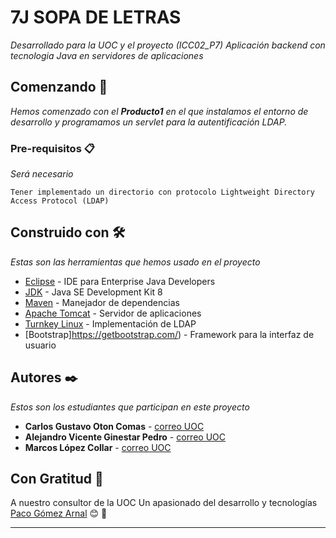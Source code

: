 # 7J SOPA DE LETRAS

_Desarrollado para la UOC y el proyecto (ICC02_P7) Aplicación backend con tecnologia Java en servidores de aplicaciones_

## Comenzando 🚀

_Hemos comenzado con el **Producto1** en el que instalamos el entorno de desarrollo y programamos un servlet para la autentificación LDAP._

### Pre-requisitos 📋

_Será necesario_

```
Tener implementado un directorio con protocolo Lightweight Directory Access Protocol (LDAP)
```

## Construido con 🛠️

_Estas son las herramientas que hemos usado en el proyecto_

* [Eclipse](hhttps://www.eclipse.org/) - IDE para Enterprise Java Developers
* [JDK](https://www.oracle.com/es/java/technologies/javase/javase-jdk8-downloads.html) - Java SE Development Kit 8
* [Maven](https://maven.apache.org/) - Manejador de dependencias
* [Apache Tomcat](http://tomcat.apache.org/) - Servidor de aplicaciones
* [Turnkey Linux](https://www.turnkeylinux.org/openldap/) - Implementación de LDAP
* [Bootstrap]https://getbootstrap.com/) - Framework para la interfaz de usuario


## Autores ✒️

_Estos son los estudiantes que participan en este proyecto_

* **Carlos Gustavo Oton Comas** - [correo UOC](mailto:coton@uoc.edu)
* **Alejandro Vicente Ginestar Pedro** - [correo UOC](mailto:avgp@uoc.edu)
* **Marcos López Collar** - [correo UOC](mailto:jlopezcoll@uoc.edu)

## Con Gratitud 🎁

A nuestro consultor de la UOC
Un apasionado del desarrollo y tecnologías
[Paco Gómez Arnal](https://www.youtube.com/c/PacoGomez) 😊 📢

---

